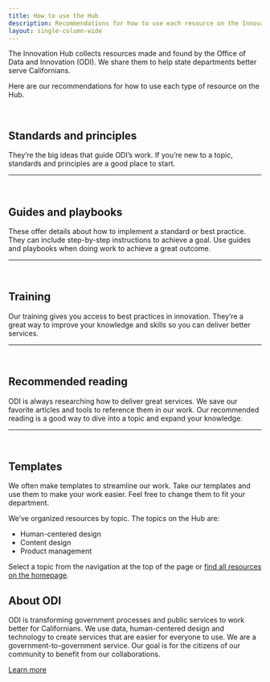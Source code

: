 ```yaml
---
title: How to use the Hub
description: Recommendations for how to use each resource on the Innovation Hub
layout: single-column-wide
---
```


<p class="text-lead">The Innovation Hub collects resources made and found by the Office of Data and Innovation (ODI). We share them to help state departments better serve Californians.</p>

Here are our recommendations for how to use each type of resource on the Hub.

<div class="howtouse-grid-wrapper">
    <div class="howtouse-tile">
        <div class="howtouse-tile-header">
            <div class="header-icon header-star">&nbsp;</div>
            <h2>Standards and principles</h2>
        </div>
        <div class="howtouse-tile-copy interim">They’re the big ideas that guide ODI’s work. If you’re new to a topic, standards and principles are a good place to start.</div>
    <hr/>
    </div>
    <div class="howtouse-tile">
        <div class="howtouse-tile-header">
            <div class="header-icon header-book">&nbsp;</div>
            <h2>Guides and playbooks</h2>
        </div>
        <div class="howtouse-tile-copy interim">These offer details about how to implement a standard or best practice. They can include step-by-step instructions to achieve a goal. Use guides and playbooks when doing work to achieve a great outcome.</div>
    <hr/>
    </div>
    <div class="howtouse-tile">
        <div class="howtouse-tile-header">
            <div class="header-icon header-ribbon">&nbsp;</div>
            <h2>Training</h2>
        </div>
        <div class="howtouse-tile-copy interim">    Our training gives you access to best practices in innovation. They’re a great way to improve your knowledge and skills so you can deliver better services.</div>
    <hr/>
    </div>
    <div class="howtouse-tile">
        <div class="howtouse-tile-header">
            <div class="header-icon header-bookmark">&nbsp;</div>
            <h2>Recommended reading</h2>
        </div>
        <div class="howtouse-tile-copy interim">ODI is always researching how to deliver great services. We save our favorite articles and tools to reference them in our work. Our recommended reading is a good way to dive into a topic and expand your knowledge.</div>
    <hr/>
    </div>
    <div class="howtouse-tile">
        <div class="howtouse-tile-header">
            <div class="header-icon header-templates">&nbsp;</div>
            <h2>Templates</h2>
        </div>
        <div class="howtouse-tile-copy">We often make templates to streamline our work. Take our templates and use them to make your work easier. Feel free to change them to fit your department.</div>
    </div>
</div>

We’ve organized resources by topic. The topics on the Hub are:

* Human-centered design
* Content design
* Product management

Select a topic from the navigation at the top of the page or [find all resources on the homepage](/).

## About ODI

ODI is transforming government processes and public services to work better for Californians. We use data, human-centered design and technology to create services that are easier for everyone to use. We are a government-to-government service. Our goal is for the citizens of our community to benefit from our collaborations.

<div class="wp-block-button">
<a class="btn-primary featured-btn external-link" href="https://innovation.ca.gov"><span>Learn more</span></a>
</div>
